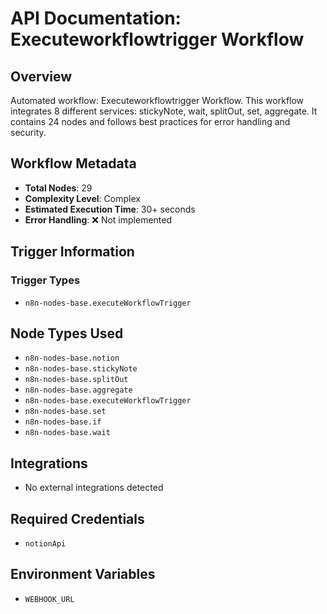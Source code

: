 # API Documentation: Executeworkflowtrigger Workflow

## Overview
Automated workflow: Executeworkflowtrigger Workflow. This workflow integrates 8 different services: stickyNote, wait, splitOut, set, aggregate. It contains 24 nodes and follows best practices for error handling and security.

## Workflow Metadata
- **Total Nodes**: 29
- **Complexity Level**: Complex
- **Estimated Execution Time**: 30+ seconds
- **Error Handling**: ❌ Not implemented

## Trigger Information
### Trigger Types
- `n8n-nodes-base.executeWorkflowTrigger`

## Node Types Used
- `n8n-nodes-base.notion`
- `n8n-nodes-base.stickyNote`
- `n8n-nodes-base.splitOut`
- `n8n-nodes-base.aggregate`
- `n8n-nodes-base.executeWorkflowTrigger`
- `n8n-nodes-base.set`
- `n8n-nodes-base.if`
- `n8n-nodes-base.wait`

## Integrations
- No external integrations detected

## Required Credentials
- `notionApi`

## Environment Variables
- `WEBHOOK_URL`
